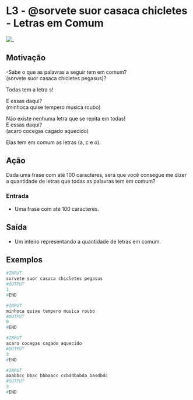 # L3 - @sorvete suor casaca chicletes - Letras em Comum

![_](https://raw.githubusercontent.com/qxcodefup/arcade/master/base/sorvete/cover.jpg)

## Motivação

\-Sabe o que as palavras a seguir tem em comum?  
(sorvete suor casaca chicletes pegasus)?

Todas tem a letra s!

E essas daqui?  
(minhoca quixe tempero musica roubo)

Não existe nenhuma letra que se repita em todas!  
E essas daqui?  
(acaro cocegas cagado aquecido)

Elas tem em comum as letras (a, c e o).

## Ação

Dada uma frase com até 100 caracteres, será que você consegue me dizer a quantidade de letras que todas as palavras tem em comum?

### Entrada

- Uma frase com até 100 caracteres.  

## Saída

- Um inteiro representando a quantidade de letras em comum.

## Exemplos

``` py
#INPUT
sorvete suor casaca chicletes pegasus
#OUTPUT
1
#END
```

```py
#INPUT
minhoca quixe tempero musica roubo
#OUTPUT
0
#END
```

```py
#INPUT
acaro cocegas cagado aquecido
#OUTPUT
3
#END
```

```py
#INPUT
aaabbcc bbac bbbaacc ccbddbabda basdbdc
#OUTPUT
3
#END
```
